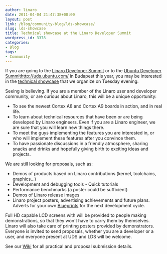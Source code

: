 ```yaml
---
author: linaro
date: 2011-04-04 21:47:38+00:00
layout: post
link: /blog/community-blog/lds-showcase/
slug: lds-showcase
title: Technical showcase at the Linaro Developer Summit
wordpress_id: 3378
categories:
- Blog
tags:
- Community
---
```


If you are going to the [Linaro Developer Summit](https://wiki-archive.linaro.org/Events/2011-05-LDS/) or to the [Ubuntu Developer Summit]()http://uds.ubuntu.com/ in Budapest this year, you may be interested in the [technical showcase](https://wiki-archive.linaro.org/Events/2011-05-LDS/Showcase) that we organize on Tuesday evening.

Seeing is believing. If you are a member of the Linaro user and developer community, or are curious about Linaro, this will be a unique opportunity:

  * To see the newest Cortex A8 and Cortex A9 boards in action, and in real life.
  * To learn about technical resources that have been or are being developed by Linaro engineers. Even if you are a Linaro engineer, we are sure that you will learn new things there.
  * To meet the guys implementing the features you are interested in, or who will implement these features after you convince them.
  * To have passionate discussions in a friendly atmosphere, sharing snacks and drinks and hopefully giving birth to exciting ideas and projects.

We are still looking for proposals, such as:

  * Demos of products based on Linaro contributions (kernel, toolchains, graphics...)
  * Development and debugging tools - Quick tutorials
  * Performance benchmarks (a poster could be sufficient)
  * Demos of Linaro release images
  * Linaro project posters, advertising achievements and future plans. Adverts for your own [Blueprints](https://blueprints.launchpad.net/linaro) for the next development cycle.



Full HD capable LCD screens with will be provided to people making demonstrations, so that they won't have to carry them by themselves. Linaro will also take care of printing posters provided by demonstrators. Everyone is invited to send proposals, whether you are a developer or a user, and everyone present at UDS and LDS will be welcome.

See our [Wiki](https://wiki-archive.linaro.org/Events/2011-05-LDS) for all practical and proposal submission details.
